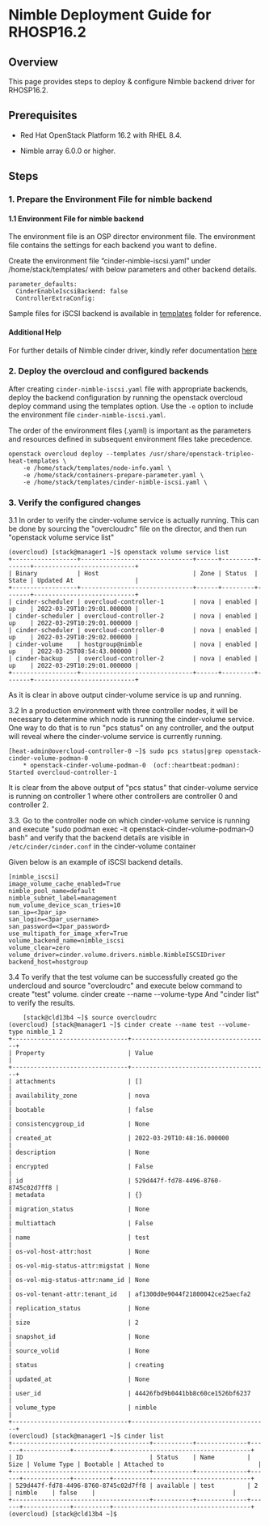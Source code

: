 # Nimble Deployment Guide for RHOSP16.2

## Overview

This page provides steps to deploy & configure Nimble backend driver for RHOSP16.2.

## Prerequisites

* Red Hat OpenStack Platform 16.2 with RHEL 8.4.

* Nimble array 6.0.0 or higher.

## Steps

### 1.  Prepare the Environment File for  nimble backend

#### 1.1 Environment File for nimble backend

The environment file is an OSP director environment file. The environment file contains the settings for each backend you want to define.

Create the environment file “cinder-nimble-iscsi.yaml” under /home/stack/templates/ with below parameters and other backend details.

```
parameter_defaults:
  CinderEnableIscsiBackend: false
  ControllerExtraConfig:
```

Sample files for iSCSI backend is available in [templates](https://github.com/hpe-storage/hpe-nimble-cinder-rhosp16.2/blob/master/templates) folder for reference.

#### Additional Help

For further details of Nimble cinder driver, kindly refer documentation [here](https://docs.openstack.org/cinder/latest/configuration/block-storage/drivers/nimble-volume-driver.html)


### 2.  Deploy the overcloud and configured backends

After creating ```cinder-nimble-iscsi.yaml``` file with appropriate backends, deploy the backend configuration by running the openstack overcloud deploy command using the templates option.
Use the ```-e``` option to include the environment file ```cinder-nimble-iscsi.yaml```.

The order of the environment files (.yaml) is important as the parameters and resources defined in subsequent environment files take precedence.

```
openstack overcloud deploy --templates /usr/share/openstack-tripleo-heat-templates \
    -e /home/stack/templates/node-info.yaml \
    -e /home/stack/containers-prepare-parameter.yaml \
    -e /home/stack/templates/cinder-nimble-iscsi.yaml \
```
### 3.  Verify the configured changes

3.1 In order to verify the cinder-volume service is actually running. This can be done by sourcing the "overcloudrc" file on the director,
and then run "openstack volume service list"
```
(overcloud) [stack@manager1 ~]$ openstack volume service list
+------------------+-------------------------------+------+---------+-------+----------------------------+
| Binary           | Host                          | Zone | Status  | State | Updated At                 |
+------------------+-------------------------------+------+---------+-------+----------------------------+
| cinder-scheduler | overcloud-controller-1        | nova | enabled | up    | 2022-03-29T10:29:01.000000 |
| cinder-scheduler | overcloud-controller-2        | nova | enabled | up    | 2022-03-29T10:29:01.000000 |
| cinder-scheduler | overcloud-controller-0        | nova | enabled | up    | 2022-03-29T10:29:02.000000 |
| cinder-volume    | hostgroup@nimble              | nova | enabled | up    | 2022-03-25T08:54:43.000000 |
| cinder-backup    | overcloud-controller-2        | nova | enabled | up    | 2022-03-29T10:29:01.000000 |
+------------------+-------------------------------+------+---------+-------+----------------------------+

```
As it is clear in above output cinder-volume service is up and running.

3.2 In a production environment with three controller nodes, it will be necessary to determine which node is running the cinder-volume service. One
  way to do that is to run "pcs status" on any controller, and the output will reveal where the cinder-volume service is currently running.
```
[heat-admin@overcloud-controller-0 ~]$ sudo pcs status|grep openstack-cinder-volume-podman-0
    * openstack-cinder-volume-podman-0  (ocf::heartbeat:podman):        Started overcloud-controller-1
```
It is clear from the above output of "pcs status" that cinder-volume service is running on controller 1 where other controllers are controller 0 and controller 2.

3.3. Go to the controller node on which cinder-volume service is running and execute "sudo podman exec -it openstack-cinder-volume-podman-0 bash" and verify that the backend details are visible in ```/etc/cinder/cinder.conf``` in the cinder-volume container

Given below is an example of iSCSI backend details.
```
[nimble_iscsi]
image_volume_cache_enabled=True
nimble_pool_name=default
nimble_subnet_label=management
num_volume_device_scan_tries=10
san_ip=<3par_ip>
san_login=<3par_username>
san_password=<3par_password>
use_multipath_for_image_xfer=True
volume_backend_name=nimble_iscsi
volume_clear=zero
volume_driver=cinder.volume.drivers.nimble.NimbleISCSIDriver
backend_host=hostgroup
```
3.4 To verify that the test volume can be successfully created go the undercloud and source "overcloudrc" and execute below command to create "test" volume.
cinder create --name  --volume-type <volume-type> <size>
And "cinder list" to verify the results.    
```
    [stack@cld13b4 ~]$ source overcloudrc
(overcloud) [stack@manager1 ~]$ cinder create --name test --volume-type nimble_1 2
+--------------------------------+--------------------------------------+
| Property                       | Value                                |
+--------------------------------+--------------------------------------+
| attachments                    | []                                   |
| availability_zone              | nova                                 |
| bootable                       | false                                |
| consistencygroup_id            | None                                 |
| created_at                     | 2022-03-29T10:48:16.000000           |
| description                    | None                                 |
| encrypted                      | False                                |
| id                             | 529d447f-fd78-4496-8760-8745c02d7ff8 |
| metadata                       | {}                                   |
| migration_status               | None                                 |
| multiattach                    | False                                |
| name                           | test                                 |
| os-vol-host-attr:host          | None                                 |
| os-vol-mig-status-attr:migstat | None                                 |
| os-vol-mig-status-attr:name_id | None                                 |
| os-vol-tenant-attr:tenant_id   | af1300d0e9044f21800042ce25aecfa2     |
| replication_status             | None                                 |
| size                           | 2                                    |
| snapshot_id                    | None                                 |
| source_volid                   | None                                 |
| status                         | creating                             |
| updated_at                     | None                                 |
| user_id                        | 44426fbd9b0441bb8c60ce1526bf6237     |
| volume_type                    | nimble                             |
+--------------------------------+--------------------------------------+
(overcloud) [stack@manager1 ~]$ cinder list
+--------------------------------------+-----------+--------------+------+-------------+----------+--------------------------------------+
| ID                                   | Status    | Name         | Size | Volume Type | Bootable | Attached to                          |
+--------------------------------------+-----------+--------------+------+-------------+----------+--------------------------------------+
| 529d447f-fd78-4496-8760-8745c02d7ff8 | available | test         | 2    | nimble    | false    |                                      |
+--------------------------------------+-----------+--------------+------+-------------+----------+--------------------------------------+
(overcloud) [stack@cld13b4 ~]$

```
